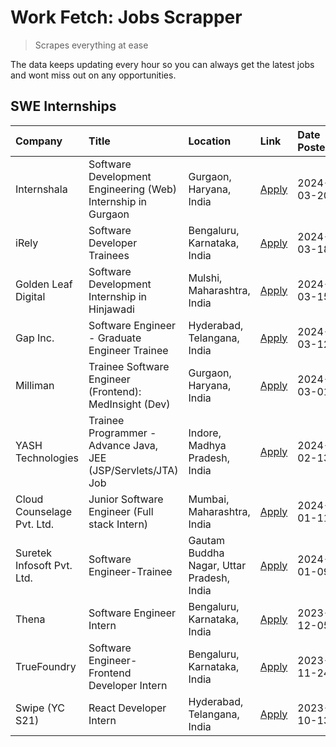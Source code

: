 # Work Fetch: Jobs Scrapper
> Scrapes everything at ease

The data keeps updating every hour so you can always get the latest jobs and wont miss out on any opportunities.

## SWE Internships
<!--START_SECTION:workfetch-->
| Company                    | Title                                                         | Location                                  | Link                                                                                                                                                                                                                                                                            | Date Posted   |
|:---------------------------|:--------------------------------------------------------------|:------------------------------------------|:--------------------------------------------------------------------------------------------------------------------------------------------------------------------------------------------------------------------------------------------------------------------------------|:--------------|
| Internshala                | Software Development Engineering (Web) Internship in Gurgaon  | Gurgaon, Haryana, India                   | [Apply](https://in.linkedin.com/jobs/view/software-development-engineering-web-internship-in-gurgaon-at-internshala-3865617795?refId=UA6DsqV9q8nxYtZlXt3mdg%3D%3D&trackingId=ZNbs35wBGSIrBEvPdZRYiA%3D%3D&position=24&pageNum=0&trk=public_jobs_jserp-result_search-card)       | 2024-03-20    |
| iRely                      | Software Developer Trainees                                   | Bengaluru, Karnataka, India               | [Apply](https://in.linkedin.com/jobs/view/software-developer-trainees-at-irely-3860566039?refId=UA6DsqV9q8nxYtZlXt3mdg%3D%3D&trackingId=sJn6SkqFcxkWlkCZM%2FCLSw%3D%3D&position=4&pageNum=0&trk=public_jobs_jserp-result_search-card)                                           | 2024-03-18    |
| Golden Leaf Digital        | Software Development Internship in Hinjawadi                  | Mulshi, Maharashtra, India                | [Apply](https://in.linkedin.com/jobs/view/software-development-internship-in-hinjawadi-at-golden-leaf-digital-3858085305?refId=UA6DsqV9q8nxYtZlXt3mdg%3D%3D&trackingId=eZTjCrBu%2BFiWhsk3siULcA%3D%3D&position=12&pageNum=0&trk=public_jobs_jserp-result_search-card)           | 2024-03-15    |
| Gap Inc.                   | Software Engineer - Graduate Engineer Trainee                 | Hyderabad, Telangana, India               | [Apply](https://in.linkedin.com/jobs/view/software-engineer-graduate-engineer-trainee-at-gap-inc-3853818960?refId=UA6DsqV9q8nxYtZlXt3mdg%3D%3D&trackingId=%2FjvspDtMPkYcx5wZKW4QMw%3D%3D&position=5&pageNum=0&trk=public_jobs_jserp-result_search-card)                         | 2024-03-12    |
| Milliman                   | Trainee Software Engineer (Frontend): MedInsight (Dev)        | Gurgaon, Haryana, India                   | [Apply](https://in.linkedin.com/jobs/view/trainee-software-engineer-frontend-medinsight-dev-at-milliman-3792874280?refId=UA6DsqV9q8nxYtZlXt3mdg%3D%3D&trackingId=8MI8NGof9p3oJNG%2FEup3mQ%3D%3D&position=7&pageNum=0&trk=public_jobs_jserp-result_search-card)                  | 2024-03-01    |
| YASH Technologies          | Trainee Programmer - Advance Java, JEE (JSP/Servlets/JTA) Job | Indore, Madhya Pradesh, India             | [Apply](https://in.linkedin.com/jobs/view/trainee-programmer-advance-java-jee-jsp-servlets-jta-job-at-yash-technologies-3811759183?refId=UA6DsqV9q8nxYtZlXt3mdg%3D%3D&trackingId=7yHTHiOefliA0XwL%2BBde8g%3D%3D&position=17&pageNum=0&trk=public_jobs_jserp-result_search-card) | 2024-02-13    |
| Cloud Counselage Pvt. Ltd. | Junior Software Engineer (Full stack Intern)                  | Mumbai, Maharashtra, India                | [Apply](https://in.linkedin.com/jobs/view/junior-software-engineer-full-stack-intern-at-cloud-counselage-pvt-ltd-3803132814?refId=UA6DsqV9q8nxYtZlXt3mdg%3D%3D&trackingId=JReWAJwSb1nyPWeXY4ZhYw%3D%3D&position=25&pageNum=0&trk=public_jobs_jserp-result_search-card)          | 2024-01-11    |
| Suretek Infosoft Pvt. Ltd. | Software Engineer-Trainee                                     | Gautam Buddha Nagar, Uttar Pradesh, India | [Apply](https://in.linkedin.com/jobs/view/software-engineer-trainee-at-suretek-infosoft-pvt-ltd-3800934643?refId=UA6DsqV9q8nxYtZlXt3mdg%3D%3D&trackingId=NQIEq0bopPtrEz7ubwglmw%3D%3D&position=19&pageNum=0&trk=public_jobs_jserp-result_search-card)                           | 2024-01-09    |
| Thena                      | Software Engineer Intern                                      | Bengaluru, Karnataka, India               | [Apply](https://in.linkedin.com/jobs/view/software-engineer-intern-at-thena-3778731751?refId=UA6DsqV9q8nxYtZlXt3mdg%3D%3D&trackingId=1%2FmKk1VlEUZh7f5D%2FgcPgg%3D%3D&position=14&pageNum=0&trk=public_jobs_jserp-result_search-card)                                           | 2023-12-05    |
| TrueFoundry                | Software Engineer- Frontend Developer Intern                  | Bengaluru, Karnataka, India               | [Apply](https://in.linkedin.com/jobs/view/software-engineer-frontend-developer-intern-at-truefoundry-3790095058?refId=UA6DsqV9q8nxYtZlXt3mdg%3D%3D&trackingId=re1fDAv5vDKi0CqVo2K5PQ%3D%3D&position=13&pageNum=0&trk=public_jobs_jserp-result_search-card)                      | 2023-11-24    |
| Swipe (YC S21)             | React Developer Intern                                        | Hyderabad, Telangana, India               | [Apply](https://in.linkedin.com/jobs/view/react-developer-intern-at-swipe-yc-s21-3737600089?refId=UA6DsqV9q8nxYtZlXt3mdg%3D%3D&trackingId=bZPQFdwlIc2q9ncuAnhMOw%3D%3D&position=15&pageNum=0&trk=public_jobs_jserp-result_search-card)                                          | 2023-10-13    |
<!--END_SECTION:workfetch-->
